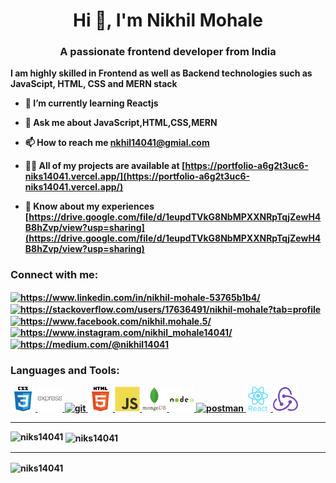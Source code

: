 <h1 align="center">Hi 👋, I'm Nikhil Mohale</h1>
<h3 align="center">A passionate frontend developer from India</h3>
<strong>I am highly skilled in Frontend as well as Backend technologies such as JavaScipt, HTML, CSS and MERN stack <strong/>

<!-- <p align="left"> <img src="https://komarev.com/ghpvc/?username=niks14041&label=Profile%20views&color=0e75b6&style=flat" alt="niks14041" /> </p>

<p align="left"> <a href="https://github.com/ryo-ma/github-profile-trophy"><img src="https://github-profile-trophy.vercel.app/?username=niks14041" alt="niks14041" /></a> </p> -->

- 🌱 I’m currently learning **Reactjs**

- 💬 Ask me about **JavaScript,HTML,CSS,MERN**

- 📫 How to reach me **nkhil14041@gmial.com**
  
- 👨‍💻 All of my projects are available at [https://portfolio-a6g2t3uc6-niks14041.vercel.app/](https://portfolio-a6g2t3uc6-niks14041.vercel.app/)

- 📄 Know about my experiences [https://drive.google.com/file/d/1eupdTVkG8NbMPXXNRpTqjZewH4B8hZvp/view?usp=sharing](https://drive.google.com/file/d/1eupdTVkG8NbMPXXNRpTqjZewH4B8hZvp/view?usp=sharing)

<h3 align="left">Connect with me:</h3>
<p align="left">
  
<a href="https://www.linkedin.com/in/nikhil-mohale-53765b1b4/" target="blank"><img align="center" src="https://raw.githubusercontent.com/rahuldkjain/github-profile-readme-generator/master/src/images/icons/Social/linked-in-alt.svg" alt="https://www.linkedin.com/in/nikhil-mohale-53765b1b4/" height="30" width="40" /></a>
<a href="https://stackoverflow.com/users/17636491/nikhil-mohale?tab=profile" target="blank"><img align="center" src="https://raw.githubusercontent.com/rahuldkjain/github-profile-readme-generator/master/src/images/icons/Social/stack-overflow.svg" alt="https://stackoverflow.com/users/17636491/nikhil-mohale?tab=profile" height="30" width="40" /></a>
<a href="https://www.facebook.com/nikhil.mohale.5/" target="blank"><img align="center" src="https://raw.githubusercontent.com/rahuldkjain/github-profile-readme-generator/master/src/images/icons/Social/facebook.svg" alt="https://www.facebook.com/nikhil.mohale.5/" height="30" width="40" /></a>
<a href="https://www.instagram.com/nikhil_mohale14041/" target="blank"><img align="center" src="https://raw.githubusercontent.com/rahuldkjain/github-profile-readme-generator/master/src/images/icons/Social/instagram.svg" alt="https://www.instagram.com/nikhil_mohale14041/" height="30" width="40" /></a>
<a href="https://medium.com/@nikhil14041" target="blank"><img align="center" src="https://raw.githubusercontent.com/rahuldkjain/github-profile-readme-generator/master/src/images/icons/Social/medium.svg" alt="https://medium.com/@nikhil14041" height="30" width="40" /></a>
</p>

<h3 align="left">Languages and Tools:</h3>
<p align="left"> <a href="https://www.w3schools.com/css/" target="_blank" rel="noreferrer"> <img src="https://raw.githubusercontent.com/devicons/devicon/master/icons/css3/css3-original-wordmark.svg" alt="css3" width="40" height="40"/> </a> <a href="https://expressjs.com" target="_blank" rel="noreferrer"> <img src="https://raw.githubusercontent.com/devicons/devicon/master/icons/express/express-original-wordmark.svg" alt="express" width="40" height="40"/> </a> <a href="https://git-scm.com/" target="_blank" rel="noreferrer"> <img src="https://www.vectorlogo.zone/logos/git-scm/git-scm-icon.svg" alt="git" width="40" height="40"/> </a> <a href="https://www.w3.org/html/" target="_blank" rel="noreferrer"><img src="https://raw.githubusercontent.com/devicons/devicon/master/icons/html5/html5-original-wordmark.svg" alt="html5" width="40" height="40"/> </a> <a href="https://developer.mozilla.org/en-US/docs/Web/JavaScript" target="_blank" rel="noreferrer"> <img src="https://raw.githubusercontent.com/devicons/devicon/master/icons/javascript/javascript-original.svg" alt="javascript" width="40" height="40"/> </a> <a href="https://www.mongodb.com/" target="_blank" rel="noreferrer"> <img src="https://raw.githubusercontent.com/devicons/devicon/master/icons/mongodb/mongodb-original-wordmark.svg" alt="mongodb" width="40" height="40"/> </a> <a href="https://nodejs.org" target="_blank" rel="noreferrer"> <img src="https://raw.githubusercontent.com/devicons/devicon/master/icons/nodejs/nodejs-original-wordmark.svg" alt="nodejs" width="40" height="40"/> </a> <a href="https://postman.com" target="_blank" rel="noreferrer"> <img src="https://www.vectorlogo.zone/logos/getpostman/getpostman-icon.svg" alt="postman" width="40" height="40"/> </a> <a href="https://reactjs.org/" target="_blank" rel="noreferrer"> <img src="https://raw.githubusercontent.com/devicons/devicon/master/icons/react/react-original-wordmark.svg" alt="react" width="40" height="40"/> </a> <a href="https://redux.js.org" target="_blank" rel="noreferrer"> <img src="https://raw.githubusercontent.com/devicons/devicon/master/icons/redux/redux-original.svg" alt="redux" width="40" height="40"/> </a> </p>
  
<hr>
  
<p><img align="left" src="https://github-readme-stats.vercel.app/api/top-langs?username=niks14041&show_icons=true&locale=en&layout=compact" alt="niks14041" /></p>

<p>&nbsp;<img align="center" src="https://github-readme-stats.vercel.app/api?username=niks14041&show_icons=true&locale=en" alt="niks14041" /></p>
<hr>
<p><img align="center" src="https://github-readme-streak-stats.herokuapp.com/?user=niks14041&" alt="niks14041" /></p>
